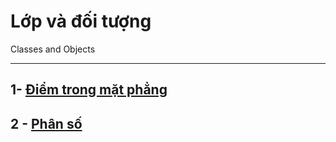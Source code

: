 # Lớp và đối tượng

Classes and Objects

---

## 1- [Điểm trong mặt phẳng](code/Point)
## 2 - [Phân số](code/PhanSo)
